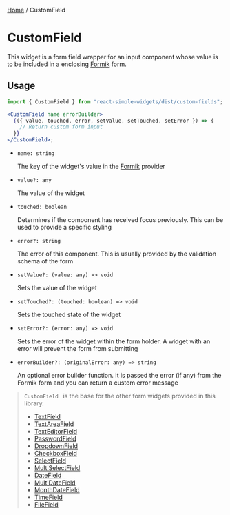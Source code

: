 [Home](../../../README.md) / CustomField

# CustomField

This widget is a form field wrapper for an input component whose value is to be included in a enclosing [Formik](https://jaredpalmer.com/formik/) form.

## Usage

```jsx
import { CustomField } from "react-simple-widgets/dist/custom-fields";

<CustomField name errorBuilder>
  {({ value, touched, error, setValue, setTouched, setError }) => {
    // Return custom form input
  }}
</CustomField>;
```

- `name: string`

  The key of the widget's value in the [Formik](https://jaredpalmer.com/formik/) provider

- `value?: any`

  The value of the widget

- `touched: boolean`

  Determines if the component has received focus previously. This can be used to provide a specific styling

- `error?: string`

  The error of this component. This is usually provided by the validation schema of the form

- `setValue?: (value: any) => void`

  Sets the value of the widget

- `setTouched?: (touched: boolean) => void`

  Sets the touched state of the widget

- `setError?: (error: any) => void`

  Sets the error of the widget within the form holder. A widget with an error will prevent the form from submitting

- `errorBuilder?: (originalError: any) => string`

  An optional error builder function. It is passed the error (if any) from the Formik form and you can return a custom error message

> `CustomField ` is the base for the other form widgets provided in this library.
>
> - [TextField](../text-field/text-field-usage.md)
> - [TextAreaField](../text-area-field/text-area-field-usage.md)
> - [TextEditorField](../text-editor-field/text-editor-field-usage.md)
> - [PasswordField](../password-field/password-field-usage.md)
> - [DropdownField](../dropdown-field/dropdown-field-usage.md)
> - [CheckboxField](../checkbox-field/checkbox-field-usage.md)
> - [SelectField](../select-field/select-field-usage.md)
> - [MultiSelectField](../multi-select-field/multi-select-field-usage.md)
> - [DateField](../date-field/date-field-usage.md)
> - [MultiDateField](../multi-date-field/multi-date-field-usage.md)
> - [MonthDateField](../month-date-field/month-date-field-usage.md)
> - [TimeField](../time-field/time-field-usage.md)
> - [FileField](../file-field/file-field-usage.md)
